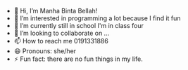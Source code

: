 - 👋 Hi, I’m Manha Binta Bellah!
- 👀 I’m interested in programming a lot because I find it fun
- 🌱 I’m currently still in school I'm in class four
- 💞️ I’m looking to collaborate on ...
- 📫 How to reach me 0191331886
- 😄 Pronouns: she/her
- ⚡ Fun fact: there are no fun things in my life.

<!---
MANHA1234/MANHA1234 is a ✨ special ✨ repository because its `README.md` (this file) appears on your GitHub profile.
You can click the Preview link to take a look at your changes.
--->
